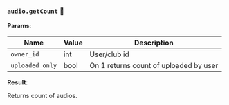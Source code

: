 ### `audio.getCount` 🔰

**Params**:

|Name|Value|Description|
|--|--|--|
|`owner_id`|int|User/club id|
|`uploaded_only`|bool|On 1 returns count of uploaded by user|

**Result**:

Returns count of audios.
